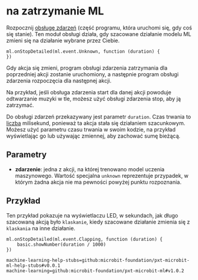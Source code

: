 # na zatrzymanie ML

Rozpocznij [obsługę zdarzeń](/reference/event-handler) (część programu, która uruchomi się, gdy coś się stanie). Ten moduł obsługi działa, gdy szacowane działanie modelu ML zmieni się na działanie wybrane przez Ciebie.

```sig
ml.onStopDetailed(ml.event.Unknown, function (duration) {
})
```

Gdy akcja się zmieni, program obsługi zdarzenia zatrzymania dla poprzedniej akcji zostanie uruchomiony, a następnie program obsługi zdarzenia rozpoczęcia dla następnej akcji.

Na przykład, jeśli obsługa zdarzenia start dla danej akcji powoduje odtwarzanie muzyki w tle, możesz użyć obsługi zdarzenia stop, aby ją zatrzymać.

Do obsługi zdarzeń przekazywany jest parametr `duration`. Czas trwania to [liczba](/types/number) milisekund, ponieważ ta akcja stała się działaniem szacunkowym. Możesz użyć parametru czasu trwania w swoim kodzie, na przykład wyświetlając go lub używając zmiennej, aby zachować sumę bieżącą.

## Parametry

- **zdarzenie**: jedna z akcji, na której trenowano model uczenia maszynowego. Wartość specjalna `unknown` reprezentuje przypadek, w którym żadna akcja nie ma pewności powyżej punktu rozpoznania.

## Przykład

Ten przykład pokazuje na wyświetlaczu LED, w sekundach, jak długo szacowaną akcją było `klaskanie`, kiedy szacowane działanie zmienia się z `klaskania` na inne działanie.

```blocks
ml.onStopDetailed(ml.event.Clapping, function (duration) {
    basic.showNumber(duration / 1000)
})
```

```package
machine-learning-help-stubs=github:microbit-foundation/pxt-microbit-ml-help-stubs#v0.0.1
machine-learning=github:microbit-foundation/pxt-microbit-ml#v1.0.2
```
